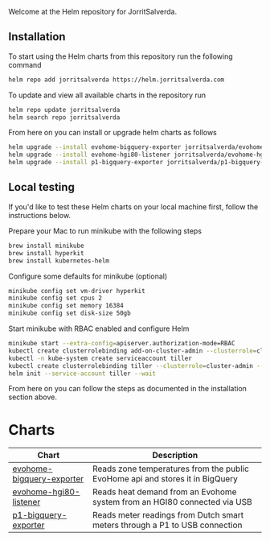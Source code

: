 
Welcome at the Helm repository for JorritSalverda.

## Installation

To start using the Helm charts from this repository run the following command

```bash
helm repo add jorritsalverda https://helm.jorritsalverda.com
```

To update and view all available charts in the repository run

```bash
helm repo update jorritsalverda
helm search repo jorritsalverda
```

From here on you can install or upgrade helm charts as follows

```bash
helm upgrade --install evohome-bigquery-exporter jorritsalverda/evohome-bigquery-exporter --namespace evohome-bigquery-exporter --wait
helm upgrade --install evohome-hgi80-listener jorritsalverda/evohome-hgi80-listener --namespace evohome-bigquery-exporter --wait
helm upgrade --install p1-bigquery-exporter jorritsalverda/p1-bigquery-exporter --namespace p1-bigquery-exporter --wait

```

## Local testing

If you'd like to test these Helm charts on your local machine first, follow the instructions below.

Prepare your Mac to run minikube with the following steps

```bash
brew install minikube
brew install hyperkit
brew install kubernetes-helm
```

Configure some defaults for minikube (optional)

```bash
minikube config set vm-driver hyperkit
minikube config set cpus 2
minikube config set memory 16384
minikube config set disk-size 50gb
```

Start minikube with RBAC enabled and configure Helm

```bash
minikube start --extra-config=apiserver.authorization-mode=RBAC
kubectl create clusterrolebinding add-on-cluster-admin --clusterrole=cluster-admin --serviceaccount=kube-system:default
kubectl -n kube-system create serviceaccount tiller
kubectl create clusterrolebinding tiller --clusterrole=cluster-admin --serviceaccount=kube-system:tiller
helm init --service-account tiller --wait
```

From here on you can follow the steps as documented in the installation section above.

# Charts

| Chart                                                                                    | Description                                                                   |
| ---------------------------------------------------------------------------------------- | ----------------------------------------------------------------------------- |
| [evohome-bigquery-exporter](https://github.com/JorritSalverda/evohome-bigquery-exporter) | Reads zone temperatures from the public EvoHome api and stores it in BigQuery |
| [evohome-hgi80-listener](https://github.com/JorritSalverda/evohome-hgi80-listener)       | Reads heat demand from an Evohome system from an HGI80 connected via USB      |
| [p1-bigquery-exporter](https://github.com/JorritSalverda/p1-bigquery-exporter)           | Reads meter readings from Dutch smart meters through a P1 to USB connection   |
